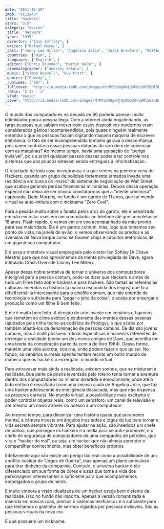 ```yaml
---
date: "2011-11-19"
imdb: "0113243"
title: "Hackers"
stars: "3/5"
category: "movies"
_title: "Hackers"
_year: "1995"
_director: ["Iain Softley", ]
_writer: ["Rafael Moreu", ]
_cast: ["Jonny Lee Miller", "Angelina Jolie", "Jesse Bradford", "Matthew Lillard", "Laurence Mason", "Renoly Santiago", "Fisher Stevens", "Alberta Watson", "Darren Lee", ]
_countries: ["USA", ]
_languages: ["English", ]
_editor: ["Chris Blunden", "Martin Walsh", ]
_cinematographer: ["Andrzej Sekula", ]
_music: ["Simon Boswell", "Guy Pratt", ]
_genres: ["Comedy", ]
_runtimes: ["107", ]
_fullcover: "http://ia.media-imdb.com/images/M/MV5BODg0NjQ5ODQ3OF5BMl5BanBnXkFtZTcwNjU4MjkzNA@@.jpg"
_ratio: "2.35 : 1"
_kind: "movie"
_cover: "http://ia.media-imdb.com/images/M/MV5BODg0NjQ5ODQ3OF5BMl5BanBnXkFtZTcwNjU4MjkzNA@@._V1._SX93_SY140_.jpg"
---
```

O mundo dos computadores na década de 90 poderia parecer muito intimidador para a pessoa leiga. Com a internet ainda engatinhando, as raras pessoas que sabiam mexer com esses dispositivos modernos eram considerados gênios incompreendidos, pois quase ninguém realmente entendia o que as pessoas faziam digitando naquela máquina de escrever eletrônica. O fato de ser incompreendido também gerava a desconfiança, pois quem controlaria essas pessoas dotadas do raro dom de conversar com as máquinas? Ao mesmo tempo, havia uma sensação de "perigo invisível", pois a priori qualquer pessoa dessas poderia ter controle nos sistemas que aos poucos estavam sendo entregues à informatização.

O resultado de toda essa insegurança é o que vemos na primeira cena de Hackers, quando um grupo de policiais fortemente armados invade uma residência em busca do invasor do sistema de negociação de Wall Street, que acabou gerando perdas financeiras milionárias. Depois dessa operação especial não deixa de ser irônico constatarmos que a "mente criminosa" capturada, Dade Murphy, no fundo é um garoto de 11 anos, que no mundo virtual se auto-intitula com o nickname "Zero Cool".

Fora a pesada multa sobre a família pelos atos do garoto, ele é penalizado em não encostar mais em um computador ou telefone até que completasse 18 anos. Flash rápido, o vemos em um voo acompanhado da mãe pronto para sua maioridade. Ele é um garoto comum, mas, logo que tomamos seu ponto de vista, na janela do avião, o vemos observando os prédios e as avenidas de Nova Iorque como se fossem chips e circuitos eletrônicos de um gigantesco computador.

E é essa a metáfora visual empregada pelo diretor Ian Softley (A Chave Mestra) para que nos aproximemos da mente privilegiada de Dave, agora intitulado Crash Override (Jonny Lee Miller).

Apesar dessa nobre tentativa de tornar o universo dos computadores inteligível para a pessoa comum, pode-se dizer que Hackers é antes de tudo um filme feito sobre hackers e para hackers. São tantas as referências culturais inseridas na história (a maioria escondida dos leigos) que fica difícil torná-la interessante para o cinéfilo comum, que não entende de tecnologia o suficiente para "pegar o jeito da coisa", e acaba por enxergar a produção como um filme B bem feito.

E ele é muito bem feito. A direção de arte investe em cenários e figurinos que remetem ao clima exótico e exuberante das mentes dessas pessoas (ajudados pela trilha tecno-psicodélica de Prodigy), o que acaba por também afastá-los da denominação de pessoas comuns. De dia são jovens comuns, mas à noite possuem rotinas específicas e maneiras diferentes de enxergar a realidade (como um dos novos amigos de Dave, que acredita em uma teoria da conspiração parecida com a do livro 1984). Dessa forma, mantém uma vida secreta, noturna, onde podem fazer o que quiser. No fundo, os cenários surreais apenas tentam recriar um outro mundo da maneira que os hackers o enxergam: o mundo virtual.

Para extravasar mais ainda a realidade, existem sonhos, que se misturam à realidade. Boa parte da poeira levantada pelo roteiro tenta tornar a aventura dentro dos computadores no mínimo divertida e emocionante, onde até o lado erótico é ressaltado (com uma imensa ajuda de Angelina Jolie, que faz uma hacker adolescente de inteligência destacada, mas que não dispensa os prazeres carnais). No mundo virtual, a possibilidade mais excitante é poder controlar objetos reais, como um semáforo, um canal de televisão e até mesmo um navio através do acesso a um computador.

Ao mesmo tempo, para dinamizar uma história quase que puramente mental, a câmera investe em ângulos inusitados e jogos de luz para tornar a vida secreta sempre vibrante. Para ajudar na ação, são inseridos um chefe de polícia, que persegue os hackers e a mídia para se auto-promover, e o chefe de segurança de computadores de uma companhia de petróleo, que vira o "hacker do mal", ou seja, um hacker que não almeja aprender e compartilhar conhecimento, mas obter benefícios próprios.

Infelizmente aqui não existe um perigo tão real como a possibilidade de um conflito nuclear de "Jogos de Guerra", mas apenas um plano ambicioso para tirar dinheiro da companhia. Contudo, o universo hacker é tão diferenciado em sua forma de cores e luzes que torna a vida dos personagens interessantes o suficiente para que acompanhemos empolgados o grupo de nerds.

E muito embora a visão idealizada de um hacker esteja bem distante da realidade, isso no fundo não importa. Apenas a versão romantizada e inserida em nossas ruas, prédios e sistemas telefônicos é o suficiente para que tenhamos o gostinho de sermos vigiados por pessoas invisíveis. São as pessoas virtuais da nova era.

E que possuem um nickname.

